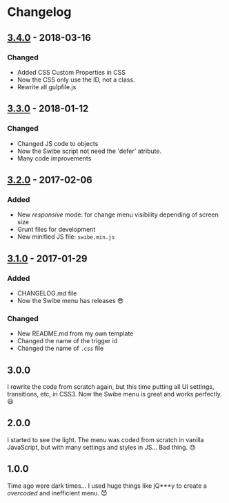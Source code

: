 # Changelog

## [3.4.0](https://github.com/barcia/swibe/releases/tag/3.3.0) - 2018-03-16
### Changed
- Added CSS Custom Properties in CSS
- Now the CSS only use the ID, not a class.
- Rewrite all gulpfile.js

## [3.3.0](https://github.com/barcia/swibe/releases/tag/3.3.0) - 2018-01-12
### Changed
- Changed JS code to objects
- Now the Swibe script not need the 'defer' atribute.
- Many code improvements


## [3.2.0](https://github.com/barcia/swibe/releases/tag/3.2.0) - 2017-02-06
### Added
- New *responsive* mode: for change menu visibility depending of screen size
- Grunt files for development
- New minified JS file: `swibe.min.js`


## [3.1.0](https://github.com/barcia/swibe/releases/tag/3.1.0) - 2017-01-29
### Added
- CHANGELOG.md file
- Now the Swibe menu has releases :sunglasses:

### Changed
- New README.md from my own template
- Changed the name of the trigger id
- Changed the name of `.css` file


## 3.0.0
I rewrite the code from scratch again, but this time putting all UI settings,
transitions, etc, in CSS3. Now the Swibe menu is great and works perfectly.
:smiley:


## 2.0.0
I started to see the light. The menu was coded from scratch in vanilla
JavaScript, but with many settings and styles in JS... Bad thing. :sweat:


## 1.0.0
Time ago were dark times... I used huge things like jQ***y to create a
*overcoded* and inefficient menu. :smiling_imp:
